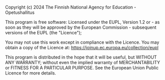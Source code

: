 Copyright (c) 2024 The Finnish National Agency for Education - Opetushallitus

This program is free software: Licensed under the EUPL, Version 1.2 or - as
soon as they will be approved by the European Commission - subsequent versions
of the EUPL (the "Licence");

You may not use this work except in compliance with the Licence.
You may obtain a copy of the Licence at: https://joinup.ec.europa.eu/collection/eupl

This program is distributed in the hope that it will be useful,
but WITHOUT ANY WARRANTY; without even the implied warranty of
MERCHANTABILITY or FITNESS FOR A PARTICULAR PURPOSE. See the
European Union Public Licence for more details.
